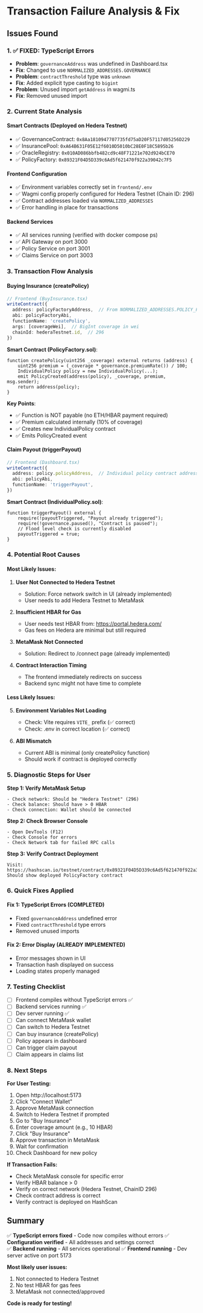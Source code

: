 # Transaction Failure Analysis & Fix

## Issues Found

### 1. ✅ FIXED: TypeScript Errors
- **Problem**: `governanceAddress` was undefined in Dashboard.tsx
- **Fix**: Changed to use `NORMALIZED_ADDRESSES.GOVERNANCE`
- **Problem**: `contractThreshold` type was `unknown`
- **Fix**: Added explicit type casting to `bigint`
- **Problem**: Unused import `getAddress` in wagmi.ts
- **Fix**: Removed unused import

### 2. Current State Analysis

#### Smart Contracts (Deployed on Hedera Testnet)
- ✅ GovernanceContract: `0x8Aa1810947707735fd75aD20F57117d05256D229`
- ✅ InsurancePool: `0xA64B631F05E12f6010D5010bC28E0F18C5895b26`
- ✅ OracleRegistry: `0x010AD086bbfb482cd9c48F71221e702d924bCE70`
- ✅ PolicyFactory: `0x89321F04D5D339c6Ad5f621470f922a39042c7F5`

#### Frontend Configuration
- ✅ Environment variables correctly set in `frontend/.env`
- ✅ Wagmi config properly configured for Hedera Testnet (Chain ID: 296)
- ✅ Contract addresses loaded via `NORMALIZED_ADDRESSES`
- ✅ Error handling in place for transactions

#### Backend Services
- ✅ All services running (verified with docker compose ps)
- ✅ API Gateway on port 3000
- ✅ Policy Service on port 3001
- ✅ Claims Service on port 3003

### 3. Transaction Flow Analysis

#### Buying Insurance (createPolicy)
```typescript
// Frontend (BuyInsurance.tsx)
writeContract({
  address: policyFactoryAddress,  // From NORMALIZED_ADDRESSES.POLICY_FACTORY
  abi: policyFactoryAbi,
  functionName: 'createPolicy',
  args: [coverageWei],  // BigInt coverage in wei
  chainId: hederaTestnet.id,  // 296
})
```

**Smart Contract (PolicyFactory.sol)**:
```solidity
function createPolicy(uint256 _coverage) external returns (address) {
    uint256 premium = (_coverage * governance.premiumRate()) / 100;
    IndividualPolicy policy = new IndividualPolicy(...);
    emit PolicyCreated(address(policy), _coverage, premium, msg.sender);
    return address(policy);
}
```

**Key Points**:
- ✅ Function is NOT payable (no ETH/HBAR payment required)
- ✅ Premium calculated internally (10% of coverage)
- ✅ Creates new IndividualPolicy contract
- ✅ Emits PolicyCreated event

#### Claim Payout (triggerPayout)
```typescript
// Frontend (Dashboard.tsx)
writeContract({
  address: policy.policyAddress,  // Individual policy contract address
  abi: policyAbi,
  functionName: 'triggerPayout',
})
```

**Smart Contract (IndividualPolicy.sol)**:
```solidity
function triggerPayout() external {
    require(!payoutTriggered, "Payout already triggered");
    require(!governance.paused(), "Contract is paused");
    // Flood level check is currently disabled
    payoutTriggered = true;
}
```

### 4. Potential Root Causes

#### Most Likely Issues:

1. **User Not Connected to Hedera Testnet**
   - Solution: Force network switch in UI (already implemented)
   - User needs to add Hedera Testnet to MetaMask

2. **Insufficient HBAR for Gas**
   - User needs test HBAR from: https://portal.hedera.com/
   - Gas fees on Hedera are minimal but still required

3. **MetaMask Not Connected**
   - Solution: Redirect to /connect page (already implemented)

4. **Contract Interaction Timing**
   - The frontend immediately redirects on success
   - Backend sync might not have time to complete

#### Less Likely Issues:

5. **Environment Variables Not Loading**
   - Check: Vite requires `VITE_` prefix (✅ correct)
   - Check: .env in correct location (✅ correct)
   
6. **ABI Mismatch**
   - Current ABI is minimal (only createPolicy function)
   - Should work if contract is deployed correctly

### 5. Diagnostic Steps for User

**Step 1: Verify MetaMask Setup**
```
- Check network: Should be "Hedera Testnet" (296)
- Check balance: Should have > 0 HBAR
- Check connection: Wallet should be connected
```

**Step 2: Check Browser Console**
```
- Open DevTools (F12)
- Check Console for errors
- Check Network tab for failed RPC calls
```

**Step 3: Verify Contract Deployment**
```
Visit: https://hashscan.io/testnet/contract/0x89321F04D5D339c6Ad5f621470f922a39042c7F5
Should show deployed PolicyFactory contract
```

### 6. Quick Fixes Applied

#### Fix 1: TypeScript Errors (COMPLETED)
- Fixed `governanceAddress` undefined error
- Fixed `contractThreshold` type errors
- Removed unused imports

#### Fix 2: Error Display (ALREADY IMPLEMENTED)
- Error messages shown in UI
- Transaction hash displayed on success
- Loading states properly managed

### 7. Testing Checklist

- [ ] Frontend compiles without TypeScript errors ✅
- [ ] Backend services running ✅
- [ ] Dev server running ✅
- [ ] Can connect MetaMask wallet
- [ ] Can switch to Hedera Testnet
- [ ] Can buy insurance (createPolicy)
- [ ] Policy appears in dashboard
- [ ] Can trigger claim payout
- [ ] Claim appears in claims list

### 8. Next Steps

**For User Testing:**
1. Open http://localhost:5173
2. Click "Connect Wallet"
3. Approve MetaMask connection
4. Switch to Hedera Testnet if prompted
5. Go to "Buy Insurance"
6. Enter coverage amount (e.g., 10 HBAR)
7. Click "Buy Insurance"
8. Approve transaction in MetaMask
9. Wait for confirmation
10. Check Dashboard for new policy

**If Transaction Fails:**
- Check MetaMask console for specific error
- Verify HBAR balance > 0
- Verify on correct network (Hedera Testnet, ChainID 296)
- Check contract address is correct
- Verify contract is deployed on HashScan

## Summary

✅ **TypeScript errors fixed** - Code now compiles without errors
✅ **Configuration verified** - All addresses and settings correct  
✅ **Backend running** - All services operational
✅ **Frontend running** - Dev server active on port 5173

**Most likely user issues:**
1. Not connected to Hedera Testnet
2. No test HBAR for gas fees
3. MetaMask not connected/approved

**Code is ready for testing!**
